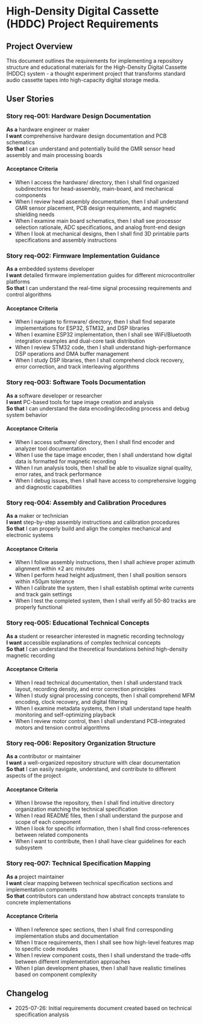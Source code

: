# High-Density Digital Cassette (HDDC) Project Requirements

## Project Overview
This document outlines the requirements for implementing a repository structure and educational materials for the High-Density Digital Cassette (HDDC) system - a thought experiment project that transforms standard audio cassette tapes into high-capacity digital storage media.

## User Stories

### Story req-001: Hardware Design Documentation
**As a** hardware engineer or maker  
**I want** comprehensive hardware design documentation and PCB schematics  
**So that** I can understand and potentially build the GMR sensor head assembly and main processing boards

#### Acceptance Criteria
- When I access the hardware/ directory, then I shall find organized subdirectories for head-assembly, main-board, and mechanical components
- When I review head assembly documentation, then I shall understand GMR sensor placement, PCB design requirements, and magnetic shielding needs
- When I examine main board schematics, then I shall see processor selection rationale, ADC specifications, and analog front-end design
- When I look at mechanical designs, then I shall find 3D printable parts specifications and assembly instructions

### Story req-002: Firmware Implementation Guidance  
**As a** embedded systems developer  
**I want** detailed firmware implementation guides for different microcontroller platforms  
**So that** I can understand the real-time signal processing requirements and control algorithms

#### Acceptance Criteria
- When I navigate to firmware/ directory, then I shall find separate implementations for ESP32, STM32, and DSP libraries
- When I examine ESP32 implementation, then I shall see WiFi/Bluetooth integration examples and dual-core task distribution
- When I review STM32 code, then I shall understand high-performance DSP operations and DMA buffer management
- When I study DSP libraries, then I shall comprehend clock recovery, error correction, and track interleaving algorithms

### Story req-003: Software Tools Documentation
**As a** software developer or researcher  
**I want** PC-based tools for tape image creation and analysis  
**So that** I can understand the data encoding/decoding process and debug system behavior

#### Acceptance Criteria
- When I access software/ directory, then I shall find encoder and analyzer tool documentation
- When I use the tape image encoder, then I shall understand how digital data is formatted for magnetic recording
- When I run analysis tools, then I shall be able to visualize signal quality, error rates, and track performance
- When I debug issues, then I shall have access to comprehensive logging and diagnostic capabilities

### Story req-004: Assembly and Calibration Procedures
**As a** maker or technician  
**I want** step-by-step assembly instructions and calibration procedures  
**So that** I can properly build and align the complex mechanical and electronic systems

#### Acceptance Criteria
- When I follow assembly instructions, then I shall achieve proper azimuth alignment within ±2 arc minutes
- When I perform head height adjustment, then I shall position sensors within ±50μm tolerance
- When I calibrate the system, then I shall establish optimal write currents and track gain settings
- When I test the completed system, then I shall verify all 50-80 tracks are properly functional

### Story req-005: Educational Technical Concepts
**As a** student or researcher interested in magnetic recording technology  
**I want** accessible explanations of complex technical concepts  
**So that** I can understand the theoretical foundations behind high-density magnetic recording

#### Acceptance Criteria
- When I read technical documentation, then I shall understand track layout, recording density, and error correction principles
- When I study signal processing concepts, then I shall comprehend MFM encoding, clock recovery, and digital filtering
- When I examine metadata systems, then I shall understand tape health monitoring and self-optimizing playback
- When I review motor control, then I shall understand PCB-integrated motors and tension control algorithms

### Story req-006: Repository Organization Structure
**As a** contributor or maintainer  
**I want** a well-organized repository structure with clear documentation  
**So that** I can easily navigate, understand, and contribute to different aspects of the project

#### Acceptance Criteria
- When I browse the repository, then I shall find intuitive directory organization matching the technical specification
- When I read README files, then I shall understand the purpose and scope of each component
- When I look for specific information, then I shall find cross-references between related components
- When I want to contribute, then I shall have clear guidelines for each subsystem

### Story req-007: Technical Specification Mapping
**As a** project maintainer  
**I want** clear mapping between technical specification sections and implementation components  
**So that** contributors can understand how abstract concepts translate to concrete implementations

#### Acceptance Criteria
- When I reference spec sections, then I shall find corresponding implementation stubs and documentation
- When I trace requirements, then I shall see how high-level features map to specific code modules
- When I review component costs, then I shall understand the trade-offs between different implementation approaches
- When I plan development phases, then I shall have realistic timelines based on component complexity

## Changelog

- 2025-07-26: Initial requirements document created based on technical specification analysis